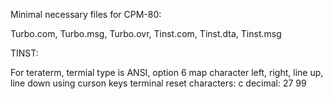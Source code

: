 Minimal necessary files for CPM-80:

  Turbo.com, Turbo.msg, Turbo.ovr, Tinst.com, Tinst.dta, Tinst.msg

TINST: 

  For teraterm, termial type is ANSI, option 6
  map character left, right, line up, line down using curson keys
  terminal reset characters: <esc>c   decimal: 27 99
  
